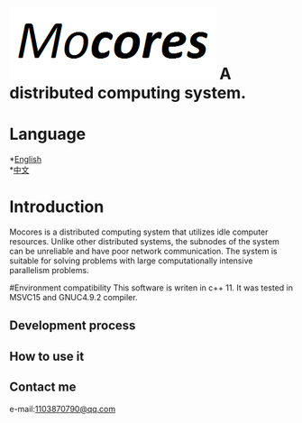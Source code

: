 ﻿![](doc/logo/logo_small.png)
A distributed computing system.
======

Language
======
*[English](https://github.com/toyteam/Mocores/blob/master/doc/readme_en.md) </br>
*[中文](https://github.com/toyteam/Mocores/blob/master/doc/readme_zh.md)


Introduction
======
Mocores is a distributed computing system that utilizes idle computer resources. Unlike other distributed systems, the subnodes of the system can be unreliable and have poor network communication. The system is suitable for solving problems with large computationally intensive parallelism problems.

#Environment compatibility
This software is writen in c++ 11. It was tested in MSVC15 and GNUC4.9.2 compiler.


Development process
------



How to use it
------




Contact me
------
e-mail:1103870790@qq.com
